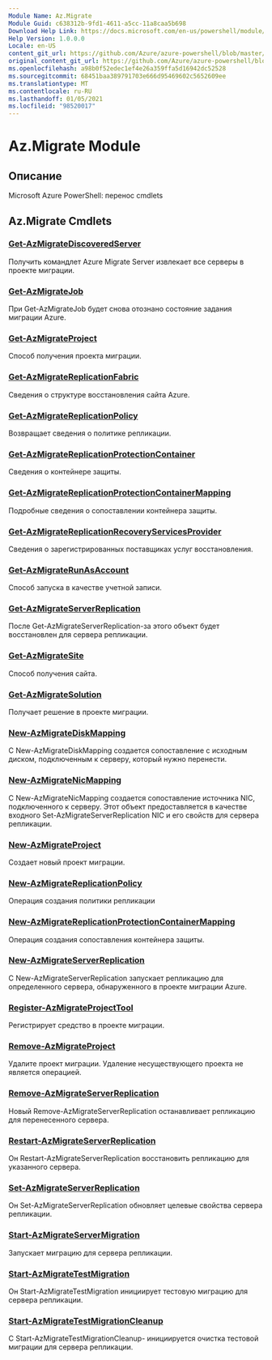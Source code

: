 ```yaml
---
Module Name: Az.Migrate
Module Guid: c638312b-9fd1-4611-a5cc-11a8caa5b698
Download Help Link: https://docs.microsoft.com/en-us/powershell/module/az.migrate
Help Version: 1.0.0.0
Locale: en-US
content_git_url: https://github.com/Azure/azure-powershell/blob/master/src/Migrate/help/Az.Migrate.md
original_content_git_url: https://github.com/Azure/azure-powershell/blob/master/src/Migrate/help/Az.Migrate.md
ms.openlocfilehash: a98b0f52edec1ef4e26a359ffa5d16942dc52528
ms.sourcegitcommit: 68451baa389791703e666d95469602c5652609ee
ms.translationtype: MT
ms.contentlocale: ru-RU
ms.lasthandoff: 01/05/2021
ms.locfileid: "98520017"
---
```

# Az.Migrate Module
## Описание
Microsoft Azure PowerShell: перенос cmdlets

## Az.Migrate Cmdlets
### [Get-AzMigrateDiscoveredServer](Get-AzMigrateDiscoveredServer.md)
Получить командлет Azure Migrate Server извлекает все серверы в проекте миграции.

### [Get-AzMigrateJob](Get-AzMigrateJob.md)
При Get-AzMigrateJob будет снова отознано состояние задания миграции Azure.

### [Get-AzMigrateProject](Get-AzMigrateProject.md)
Способ получения проекта миграции.

### [Get-AzMigrateReplicationFabric](Get-AzMigrateReplicationFabric.md)
Сведения о структуре восстановления сайта Azure.

### [Get-AzMigrateReplicationPolicy](Get-AzMigrateReplicationPolicy.md)
Возвращает сведения о политике репликации.

### [Get-AzMigrateReplicationProtectionContainer](Get-AzMigrateReplicationProtectionContainer.md)
Сведения о контейнере защиты.

### [Get-AzMigrateReplicationProtectionContainerMapping](Get-AzMigrateReplicationProtectionContainerMapping.md)
Подробные сведения о сопоставлении контейнера защиты.

### [Get-AzMigrateReplicationRecoveryServicesProvider](Get-AzMigrateReplicationRecoveryServicesProvider.md)
Сведения о зарегистрированных поставщиках услуг восстановления.

### [Get-AzMigrateRunAsAccount](Get-AzMigrateRunAsAccount.md)
Способ запуска в качестве учетной записи.

### [Get-AzMigrateServerReplication](Get-AzMigrateServerReplication.md)
После Get-AzMigrateServerReplication-за этого объект будет восстановлен для сервера репликации.

### [Get-AzMigrateSite](Get-AzMigrateSite.md)
Способ получения сайта.

### [Get-AzMigrateSolution](Get-AzMigrateSolution.md)
Получает решение в проекте миграции.

### [New-AzMigrateDiskMapping](New-AzMigrateDiskMapping.md)
С New-AzMigrateDiskMapping создается сопоставление с исходным диском, подключенным к серверу, который нужно перенести.

### [New-AzMigrateNicMapping](New-AzMigrateNicMapping.md)
С New-AzMigrateNicMapping создается сопоставление источника NIC, подключенного к серверу.
Этот объект предоставляется в качестве входного Set-AzMigrateServerReplication NIC и его свойств для сервера репликации.

### [New-AzMigrateProject](New-AzMigrateProject.md)
Создает новый проект миграции.

### [New-AzMigrateReplicationPolicy](New-AzMigrateReplicationPolicy.md)
Операция создания политики репликации

### [New-AzMigrateReplicationProtectionContainerMapping](New-AzMigrateReplicationProtectionContainerMapping.md)
Операция создания сопоставления контейнера защиты.

### [New-AzMigrateServerReplication](New-AzMigrateServerReplication.md)
С New-AzMigrateServerReplication запускает репликацию для определенного сервера, обнаруженного в проекте миграции Azure.

### [Register-AzMigrateProjectTool](Register-AzMigrateProjectTool.md)
Регистрирует средство в проекте миграции.

### [Remove-AzMigrateProject](Remove-AzMigrateProject.md)
Удалите проект миграции.
Удаление несуществующего проекта не является операцией.

### [Remove-AzMigrateServerReplication](Remove-AzMigrateServerReplication.md)
Новый Remove-AzMigrateServerReplication останавливает репликацию для перенесенного сервера.

### [Restart-AzMigrateServerReplication](Restart-AzMigrateServerReplication.md)
Он Restart-AzMigrateServerReplication восстановить репликацию для указанного сервера.

### [Set-AzMigrateServerReplication](Set-AzMigrateServerReplication.md)
Он Set-AzMigrateServerReplication обновляет целевые свойства сервера репликации.

### [Start-AzMigrateServerMigration](Start-AzMigrateServerMigration.md)
Запускает миграцию для сервера репликации.

### [Start-AzMigrateTestMigration](Start-AzMigrateTestMigration.md)
Он Start-AzMigrateTestMigration инициирует тестовую миграцию для сервера репликации.

### [Start-AzMigrateTestMigrationCleanup](Start-AzMigrateTestMigrationCleanup.md)
С Start-AzMigrateTestMigrationCleanup- инициируется очистка тестовой миграции для сервера репликации.


